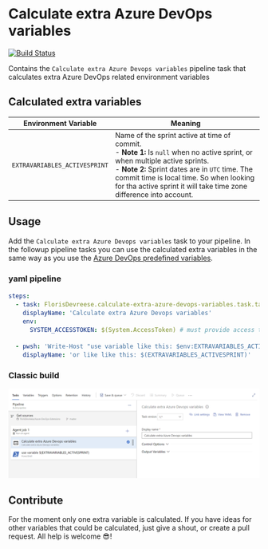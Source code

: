 # Calculate extra Azure DevOps variables
[![Build Status](https://dev.azure.com/florisdevreese/Azure%20Devops%20Extensions/_apis/build/status/FlorisDevreese.Azure-DevOps-Extensions?branchName=master)](https://dev.azure.com/florisdevreese/Azure%20Devops%20Extensions/_build/latest?definitionId=2&branchName=master)

Contains the `Calculate extra Azure Devops variables` pipeline task that calculates extra Azure DevOps related environment variables

## Calculated extra variables
| Environment Variable | Meaning |
|-|-|
| `EXTRAVARIABLES_ACTIVESPRINT` | Name of the sprint active at time of commit.<br> - **Note 1:** Is `null` when no active sprint, or when multiple active sprints.<br> - **Note 2:** Sprint dates are in `UTC` time. The commit time is local time. So when looking for tha active sprint it will take time zone difference into account.|

## Usage
Add the `Calculate extra Azure Devops variables` task to your pipeline. In the followup pipeline tasks you can use the calculated extra variables in the same way as you use the [Azure DevOps predefined variables](https://docs.microsoft.com/en-us/azure/devops/pipelines/build/variables).

### yaml pipeline
```yml
steps:
  - task: FlorisDevreese.calculate-extra-azure-devops-variables.task.task@1
    displayName: 'Calculate extra Azure Devops variables'
    env:
      SYSTEM_ACCESSTOKEN: $(System.AccessToken) # must provide access to SYSTEM_ACCESSTOKEN
    
  - pwsh: 'Write-Host "use variable like this: $env:EXTRAVARIABLES_ACTIVESPRINT"'
    displayName: 'or like like this: $(EXTRAVARIABLES_ACTIVESPRINT)'
```

### Classic build
![classic build screenshot](https://github.com/FlorisDevreese/Azure-DevOps-Extensions/raw/master/calculate-extra-azure-devops-variables/images/classic-build-screenshot.png)

## Contribute
For the moment only one extra variable is calculated. If you have ideas for other variables that could be calculated, just give a shout, or create a pull request. All help is welcome 😎!
